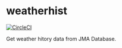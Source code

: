 # weatherhist

[![CircleCI](https://circleci.com/gh/upamune/weatherhist/tree/master.svg?style=svg)](https://circleci.com/gh/upamune/weatherhist/tree/master)

Get weather hitory data from JMA Database.

